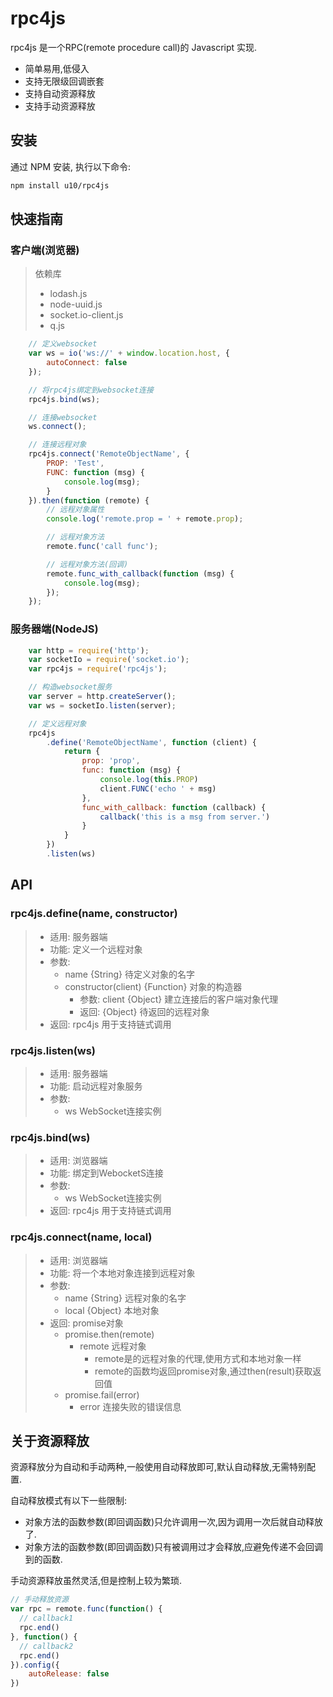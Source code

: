 # rpc4js
rpc4js 是一个RPC(remote procedure call)的 Javascript 实现.

* 简单易用,低侵入
* 支持无限级回调嵌套
* 支持自动资源释放
* 支持手动资源释放

## 安装

通过 NPM 安装, 执行以下命令:

```bash
npm install u10/rpc4js
```

## 快速指南

### 客户端(浏览器)

> 依赖库
> * lodash.js
> * node-uuid.js
> * socket.io-client.js
> * q.js

```javascript
    // 定义websocket
    var ws = io('ws://' + window.location.host, {
        autoConnect: false
    });

    // 将rpc4js绑定到websocket连接
    rpc4js.bind(ws);

    // 连接websocket
    ws.connect();

    // 连接远程对象
    rpc4js.connect('RemoteObjectName', {
        PROP: 'Test',
        FUNC: function (msg) {
            console.log(msg);
        }
    }).then(function (remote) {
        // 远程对象属性
        console.log('remote.prop = ' + remote.prop);

        // 远程对象方法
        remote.func('call func');

        // 远程对象方法(回调)
        remote.func_with_callback(function (msg) {
            console.log(msg);
        });
    });
```

### 服务器端(NodeJS)

```javascript
    var http = require('http');
    var socketIo = require('socket.io');
    var rpc4js = require('rpc4js');

    // 构造websocket服务
    var server = http.createServer();
    var ws = socketIo.listen(server);

    // 定义远程对象
    rpc4js
        .define('RemoteObjectName', function (client) {
            return {
                prop: 'prop',
                func: function (msg) {
                    console.log(this.PROP)
                    client.FUNC('echo ' + msg)
                },
                func_with_callback: function (callback) {
                    callback('this is a msg from server.')
                }
            }
        })
        .listen(ws)
```

## API

### rpc4js.define(name, constructor)
> * 适用: 服务器端
> * 功能: 定义一个远程对象
> * 参数:
>   * name {String} 待定义对象的名字
>   * constructor(client) {Function} 对象的构造器
>     * 参数: client {Object} 建立连接后的客户端对象代理
>     * 返回: {Object} 待返回的远程对象
> * 返回: rpc4js 用于支持链式调用


### rpc4js.listen(ws)
> * 适用: 服务器端
> * 功能: 启动远程对象服务
> * 参数:
>   * ws WebSocket连接实例

### rpc4js.bind(ws)
> * 适用: 浏览器端
> * 功能: 绑定到WebocketS连接
> * 参数:
>   * ws WebSocket连接实例
> * 返回: rpc4js 用于支持链式调用

### rpc4js.connect(name, local)
> * 适用: 浏览器端
> * 功能: 将一个本地对象连接到远程对象
> * 参数:
>   * name {String} 远程对象的名字
>   * local {Object} 本地对象
> * 返回: promise对象
>   * promise.then(remote)
>     * remote 远程对象
>       * remote是的远程对象的代理,使用方式和本地对象一样
>       * remote的函数均返回promise对象,通过then(result)获取返回值
>   * promise.fail(error)
>     * error 连接失败的错误信息

## 关于资源释放

资源释放分为自动和手动两种,一般使用自动释放即可,默认自动释放,无需特别配置.

自动释放模式有以下一些限制:
* 对象方法的函数参数(即回调函数)只允许调用一次,因为调用一次后就自动释放了.
* 对象方法的函数参数(即回调函数)只有被调用过才会释放,应避免传递不会回调到的函数.

手动资源释放虽然灵活,但是控制上较为繁琐.

```javascript
// 手动释放资源
var rpc = remote.func(function() {
  // callback1
  rpc.end()
}, function() {
  // callback2
  rpc.end()
}).config({
    autoRelease: false
})
```